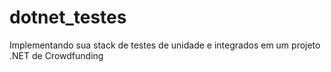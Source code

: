 # dotnet_testes
Implementando sua stack de testes de unidade e integrados em um projeto .NET de Crowdfunding
